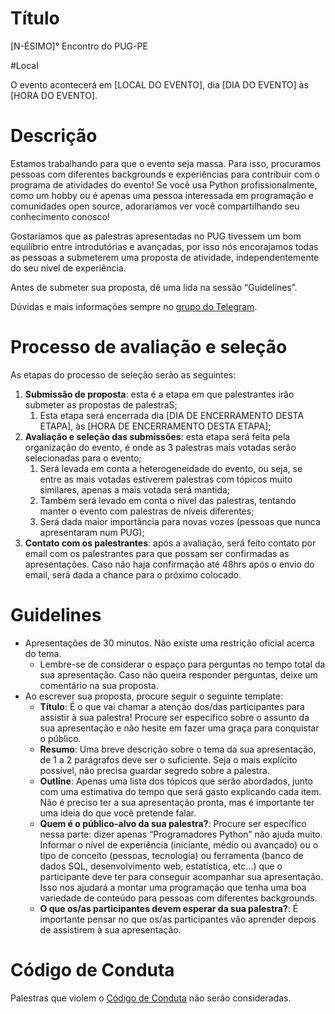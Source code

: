 # Título

[N-ÉSIMO]° Encontro do PUG-PE


#Local

O evento acontecerá em [LOCAL DO EVENTO], dia [DIA DO EVENTO] às [HORA DO EVENTO].
 

# Descrição

Estamos trabalhando para que o evento seja massa. Para isso, procuramos pessoas com diferentes backgrounds e experiências para contribuir com o programa de atividades do evento! Se você usa Python profissionalmente, como um hobby ou é apenas uma pessoa interessada em programação e comunidades open source, adoraríamos ver você compartilhando seu conhecimento conosco!

Gostaríamos que as palestras apresentadas no PUG tivessem um bom equilíbrio entre introdutórias e avançadas, por isso nós encorajamos todas as pessoas a submeterem uma proposta de atividade, independentemente do seu nível de experiência.

Antes de submeter sua proposta, dê uma lida na sessão “Guidelines”.

Dúvidas e mais informações sempre no [grupo do Telegram](https://t.me/pugpe).

  
# Processo de avaliação e seleção

As etapas do processo de seleção serão as seguintes:
1. **Submissão de proposta**: esta é a etapa em que palestrantes irão submeter as propostas de palestraS;
    1. Esta etapa será encerrada dia [DIA DE ENCERRAMENTO DESTA ETAPA], às [HORA DE ENCERRAMENTO DESTA ETAPA];
2. **Avaliação e seleção das submissões**: esta etapa será feita pela organização do evento, é onde as 3 palestras mais votadas serão selecionadas para o evento;
    1. Será levada em conta a heterogeneidade do evento, ou seja, se entre as mais votadas estiverem palestras com tópicos muito similares, apenas a mais votada será mantida;
    2. Também será levado em conta o nível das palestras, tentando manter o evento com palestras de níveis diferentes;
    3. Será dada maior importância para novas vozes (pessoas que nunca apresentaram num PUG);
3. **Contato com os palestrantes**: após a avaliação, será feito contato por email com os palestrantes para que possam ser confirmadas as apresentações. Caso não haja confirmação até 48hrs após o envio do email, será dada a chance para o próximo colocado.
  

# Guidelines

- Apresentações de 30 minutos. Não existe uma restrição oficial acerca do tema. 
    - Lembre-se de considerar o espaço para perguntas no tempo total da sua apresentação. Caso não queira responder perguntas, deixe um comentário na sua proposta.
- Ao escrever sua proposta, procure seguir o seguinte template:
    - **Título**: É o que vai chamar a atenção dos/das participantes para assistir à sua palestra! Procure ser específico sobre o assunto da sua apresentação e não hesite em fazer uma graça para conquistar o público.
    - **Resumo**: Uma breve descrição sobre o tema da sua apresentação, de 1 a 2 parágrafos deve ser o suficiente. Seja o mais explícito possível, não precisa guardar segredo sobre a palestra.
    - **Outline**: Apenas uma lista dos tópicos que serão abordados, junto com uma estimativa do tempo que será gasto explicando cada item. Não é preciso ter a sua apresentação pronta, mas é importante ter uma ideia do que você pretende falar.
    - **Quem é o público-alvo da sua palestra?**: Procure ser específico nessa parte: dizer apenas “Programadores Python” não ajuda muito. Informar o nível de experiência (iniciante, médio ou avançado) ou o tipo de conceito (pessoas, tecnologia) ou ferramenta (banco de dados SQL, desenvolvimento web, estatística, etc…)  que o participante deve ter para conseguir acompanhar sua apresentação. Isso nos ajudará a montar uma programação que tenha uma boa variedade de conteúdo para pessoas com diferentes backgrounds.
    - **O que os/as participantes devem esperar da sua palestra?**: É importante pensar no que os/as participantes vão aprender depois de assistirem à sua apresentação.


# Código de Conduta

Palestras que violem o [Código de Conduta](https://python.org.br/cdc/) não serão consideradas.

